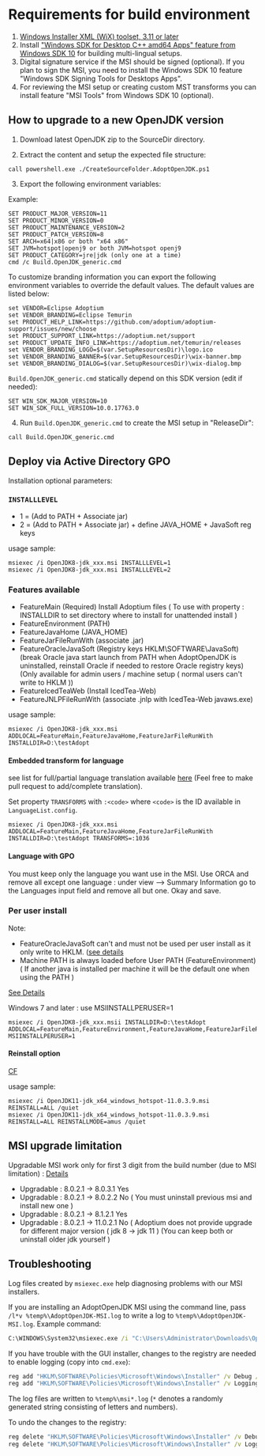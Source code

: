 # Requirements for build environment

1. [Windows Installer XML (WiX) toolset, 3.11 or later](http://wixtoolset.org/releases/)
2. Install ["Windows SDK for Desktop C++ amd64 Apps" feature from Windows SDK 10](https://developer.microsoft.com/en-us/windows/downloads/windows-10-sdk) for building multi-lingual setups.
3. Digital signature service if the MSI should be signed (optional). If you plan to sign the MSI, you need to install the Windows SDK 10 feature "Windows SDK Signing Tools for Desktops Apps".
4. For reviewing the MSI setup or creating custom MST transforms you can install feature "MSI Tools" from Windows SDK 10 (optional).

## How to upgrade to a new OpenJDK version

1. Download latest OpenJDK zip to the SourceDir directory.

2. Extract the content and setup the expected file structure:

```batch
call powershell.exe ./CreateSourceFolder.AdoptOpenJDK.ps1
```

3. Export the following environment variables:

  Example:

  ```batch
  SET PRODUCT_MAJOR_VERSION=11
  SET PRODUCT_MINOR_VERSION=0
  SET PRODUCT_MAINTENANCE_VERSION=2
  SET PRODUCT_PATCH_VERSION=8
  SET ARCH=x64|x86 or both "x64 x86"
  SET JVM=hotspot|openj9 or both JVM=hotspot openj9
  SET PRODUCT_CATEGORY=jre|jdk (only one at a time)
  cmd /c Build.OpenJDK_generic.cmd
  ```

  To customize branding information you can export the following environment variables to override the default values. The default values are listed below:

  ```batch
  set VENDOR=Eclipse Adoptium
  set VENDOR_BRANDING=Eclipse Temurin
  set PRODUCT_HELP_LINK=https://github.com/adoptium/adoptium-support/issues/new/choose
  set PRODUCT_SUPPORT_LINK=https://adoptium.net/support
  set PRODUCT_UPDATE_INFO_LINK=https://adoptium.net/temurin/releases
  set VENDOR_BRANDING_LOGO=$(var.SetupResourcesDir)\logo.ico
  set VENDOR_BRANDING_BANNER=$(var.SetupResourcesDir)\wix-banner.bmp
  set VENDOR_BRANDING_DIALOG=$(var.SetupResourcesDir)\wix-dialog.bmp
  ```

 `Build.OpenJDK_generic.cmd` statically depend on this SDK version (edit if needed):

  ```batch
  SET WIN_SDK_MAJOR_VERSION=10
  SET WIN_SDK_FULL_VERSION=10.0.17763.0
  ```

4. Run `Build.OpenJDK_generic.cmd` to create the MSI setup in "ReleaseDir":

```batch
call Build.OpenJDK_generic.cmd
```

## Deploy via Active Directory GPO

Installation optional parameters:

### `INSTALLLEVEL`

- 1 = (Add to PATH + Associate jar)
- 2 = (Add to PATH + Associate jar) + define JAVA_HOME + JavaSoft reg keys

usage sample:

```batch
msiexec /i OpenJDK8-jdk_xxx.msi INSTALLLEVEL=1
msiexec /i OpenJDK8-jdk_xxx.msi INSTALLLEVEL=2
```

### Features available

- FeatureMain (Required) Install Adoptium files ( To use with property : INSTALLDIR to set directory where to install for unattended install )
- FeatureEnvironment (PATH)
- FeatureJavaHome (JAVA_HOME)
- FeatureJarFileRunWith (associate .jar)
- FeatureOracleJavaSoft (Registry keys HKLM\SOFTWARE\JavaSoft\) (break Oracle java start launch from PATH when AdoptOpenJDK is uninstalled, reinstall Oracle if needed to restore Oracle registry keys) (Only available for admin users / machine setup ( normal users can't write to HKLM ))
- FeatureIcedTeaWeb (Install IcedTea-Web)
- FeatureJNLPFileRunWith (associate .jnlp with IcedTea-Web javaws.exe)

usage sample:

```batch
msiexec /i OpenJDK8-jdk_xxx.msi ADDLOCAL=FeatureMain,FeatureJavaHome,FeatureJarFileRunWith INSTALLDIR=D:\testAdopt
```

#### Embedded transform for language

see list for full/partial language translation available [here](https://github.com/adoptium/installer/blob/master/wix/Lang/LanguageList.config) (Feel free to make pull request to add/complete translation).

Set property `TRANSFORMS` with `:<code>` where `<code>` is the ID available in `LanguageList.config`.

```batch
msiexec /i OpenJDK8-jdk_xxx.msi ADDLOCAL=FeatureMain,FeatureJavaHome,FeatureJarFileRunWith INSTALLDIR=D:\testAdopt TRANSFORMS=:1036
```

#### Language with GPO

 You must keep only the language you want use in the MSI.
 Use ORCA and remove all except one language : under view --> Summary Information go to the Languages input field and remove all but one. Okay and save.

### Per user install

Note:

- FeatureOracleJavaSoft can't and must not be used per user install as it only write to HKLM. ([see details](https://docs.oracle.com/javase/9/install/installation-jdk-and-jre-microsoft-windows-platforms.htm#JSJIG-GUID-47C269A3-5220-412F-9E31-4B8C37A82BFB)
- Machine PATH is always loaded before User PATH (FeatureEnvironment) ( If another java is installed per machine it will be the default one when using the PATH )

[See Details](https://docs.microsoft.com/fr-fr/windows/desktop/Msi/allusers)

Windows 7 and later : use MSIINSTALLPERUSER=1

```batch
msiexec /i OpenJDK8-jdk_xxx.msii INSTALLDIR=D:\testAdopt ADDLOCAL=FeatureMain,FeatureEnvironment,FeatureJavaHome,FeatureJarFileRunWith MSIINSTALLPERUSER=1
```

#### Reinstall option

[CF](https://docs.microsoft.com/en-us/windows/desktop/msi/reinstallmode)

usage sample:

```batch
msiexec /i OpenJDK11-jdk_x64_windows_hotspot-11.0.3.9.msi REINSTALL=ALL /quiet
msiexec /i OpenJDK11-jdk_x64_windows_hotspot-11.0.3.9.msi REINSTALL=ALL REINSTALLMODE=amus /quiet
```


## MSI upgrade limitation

Upgradable MSI work only for first 3 digit from the build number (due to MSI limitation) : [Details](https://docs.microsoft.com/fr-fr/windows/desktop/Msi/productversion)

- Upgradable : 8.0.2.1 -> 8.0.3.1 Yes
- Upgradable : 8.0.2.1 -> 8.0.2.2 No ( You must uninstall previous msi and install new one )
- Upgradable : 8.0.2.1 -> 8.1.2.1 Yes
- Upgradable : 8.0.2.1 -> 11.0.2.1 No  ( Adoptium does not provide upgrade for different major version ( jdk 8 -> jdk 11 ) (You can keep both or uninstall older jdk yourself )

## Troubleshooting

Log files created by `msiexec.exe` help diagnosing problems with our MSI installers.

If you are installing an AdoptOpenJDK MSI using the command line, pass `/l*v %temp%\AdoptOpenJDK-MSI.log` to write a log to `%temp%\AdoptOpenJDK-MSI.log`. Example command:


```cmd
C:\WINDOWS\System32\msiexec.exe /i "C:\Users\Administrator\Downloads\OpenJDK11U-jdk_x64_windows_hotspot_11.0.6_10.msi" MSIINSTALLPERUSER=1 INSTALLDIR="C:\Users\Administrator\AppData\Local\Programs\Adoptium" ADDLOCAL=FeatureJavaHome,FeatureEnvironment,FeatureJarFileRunWith /passive /l*v %temp%\Adoptium-MSI.log
```

If you have trouble with the GUI installer, changes to the registry are needed to enable logging (copy into `cmd.exe`):

```cmd
reg add "HKLM\SOFTWARE\Policies\Microsoft\Windows\Installer" /v Debug /t REG_DWORD /d 7 /f 
reg add "HKLM\SOFTWARE\Policies\Microsoft\Windows\Installer" /v Logging /t REG_SZ /d voicewarmupx! /f
```

The log files are written to `%temp%\msi*.log` (`*` denotes a randomly generated string consisting of letters and numbers).

To undo the changes to the registry:

```cmd
reg delete "HKLM\SOFTWARE\Policies\Microsoft\Windows\Installer" /v Debug /f
reg delete "HKLM\SOFTWARE\Policies\Microsoft\Windows\Installer" /v Logging /f
```
